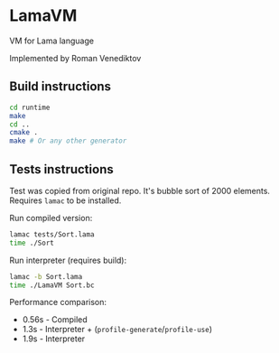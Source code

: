 # LamaVM

VM for Lama language

Implemented by Roman Venediktov

## Build instructions

```bash
cd runtime 
make
cd ..
cmake .
make # Or any other generator
```

## Tests instructions

Test was copied from original repo. It's bubble sort of 2000 elements. Requires `lamac` to be installed.

Run compiled version:
```bash
lamac tests/Sort.lama
time ./Sort
```

Run interpreter (requires build):
```bash
lamac -b Sort.lama
time ./LamaVM Sort.bc
```

Performance comparison:

* 0.56s - Compiled
* 1.3s - Interpreter + (`profile-generate`/`profile-use`)
* 1.9s - Interpreter
